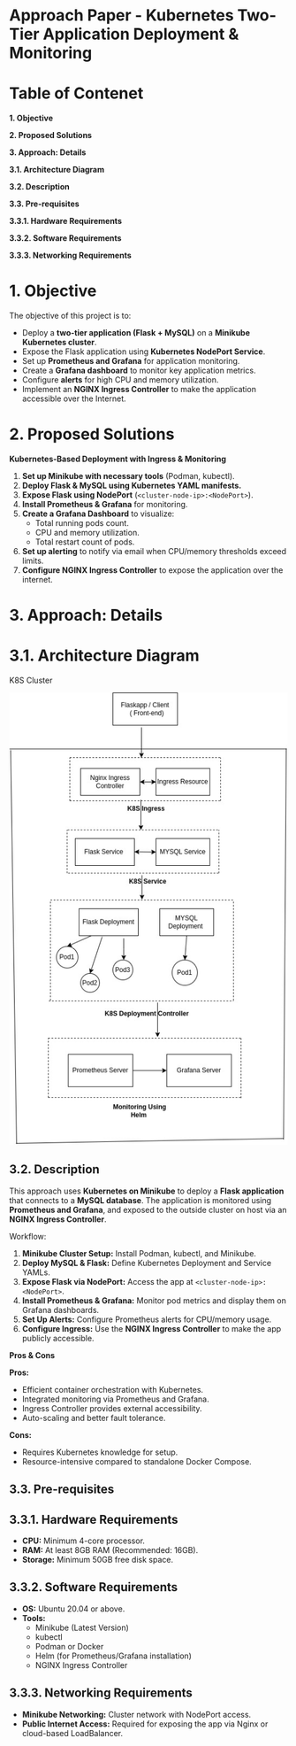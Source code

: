 #              **Approach Paper \- Kubernetes Two-Tier Application Deployment & Monitoring**  

# Table of Contenet 

**1. Objective**

**2. Proposed Solutions**

**3. Approach: Details**

**3.1. Architecture Diagram**

**3.2. Description**

**3.3. Pre-requisites**

**3.3.1. Hardware Requirements**

**3.3.2. Software Requirements**

**3.3.3. Networking Requirements**

# 1\. Objective

The objective of this project is to:

* Deploy a **two-tier application (Flask \+ MySQL)** on a **Minikube Kubernetes cluster**.  
* Expose the Flask application using **Kubernetes NodePort Service**.  
* Set up **Prometheus and Grafana** for application monitoring.  
* Create a **Grafana dashboard** to monitor key application metrics.  
* Configure **alerts** for high CPU and memory utilization.  
* Implement an **NGINX Ingress Controller** to make the application accessible over the Internet.

# 2\. Proposed Solutions

**Kubernetes-Based Deployment with Ingress & Monitoring**

1. **Set up Minikube with necessary tools** (Podman, kubectl).  
2. **Deploy Flask & MySQL using Kubernetes YAML manifests.**  
3. **Expose Flask using NodePort** (`<cluster-node-ip>:<NodePort>`).  
4. **Install Prometheus & Grafana** for monitoring.  
5. **Create a Grafana Dashboard** to visualize:  
   * Total running pods count.  
   * CPU and memory utilization.  
   * Total restart count of pods.  
6. **Set up alerting** to notify via email when CPU/memory thresholds exceed limits.  
7. **Configure NGINX Ingress Controller** to expose the application over the internet.

# 

# 

# **3\. Approach: Details**

# 3.1. Architecture Diagram

 K8S Cluster

![image10](images/image10.jpg)

## 3.2. Description

This approach uses **Kubernetes on Minikube** to deploy a **Flask application** that connects to a **MySQL database**. The application is monitored using **Prometheus and Grafana**, and exposed to the outside cluster on host via an **NGINX Ingress Controller**.

Workflow:

1. **Minikube Cluster Setup:** Install Podman, kubectl, and Minikube.  
2. **Deploy MySQL & Flask:** Define Kubernetes Deployment and Service YAMLs.  
3. **Expose Flask via NodePort:** Access the app at `<cluster-node-ip>:<NodePort>`.  
4. **Install Prometheus & Grafana:** Monitor pod metrics and display them on Grafana dashboards.  
5. **Set Up Alerts:** Configure Prometheus alerts for CPU/memory usage.  
6. **Configure Ingress:** Use the **NGINX Ingress Controller** to make the app publicly accessible.

**Pros & Cons**

**Pros:**

* Efficient container orchestration with Kubernetes.  
* Integrated monitoring via Prometheus and Grafana.  
* Ingress Controller provides external accessibility.  
* Auto-scaling and better fault tolerance.

**Cons:**

* Requires Kubernetes knowledge for setup.  
* Resource-intensive compared to standalone Docker Compose.

## **3.3. Pre-requisites**

## 3.3.1. Hardware Requirements

* **CPU:** Minimum 4-core processor.  
* **RAM:** At least 8GB RAM (Recommended: 16GB).  
* **Storage:** Minimum 50GB free disk space.

## 3.3.2. Software Requirements

* **OS:** Ubuntu 20.04 or above.  
* **Tools:**  
  * Minikube (Latest Version)  
  * kubectl  
  * Podman or Docker  
  * Helm (for Prometheus/Grafana installation)  
  * NGINX Ingress Controller

## 3.3.3. Networking Requirements

* **Minikube Networking:** Cluster network with NodePort access.  
* **Public Internet Access:** Required for exposing the app via Nginx or cloud-based LoadBalancer.

